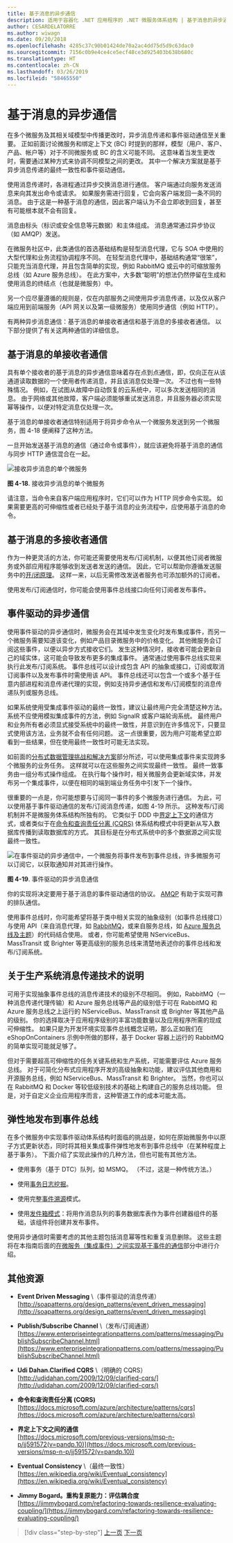 ```yaml
---
title: 基于消息的异步通信
description: 适用于容器化 .NET 应用程序的 .NET 微服务体系结构 | 基于消息的异步通信是微服务体系结构中的一个重要概念，因为它是保持微服务彼此独立的同时使其最终同步的最佳方式。
author: CESARDELATORRE
ms.author: wiwagn
ms.date: 09/20/2018
ms.openlocfilehash: 4285c37c90b01424de70a2ac4dd75d5d9c63dac0
ms.sourcegitcommit: 7156c0b9e4ce4ce5ecf48ce3d925403b638b680c
ms.translationtype: HT
ms.contentlocale: zh-CN
ms.lasthandoff: 03/26/2019
ms.locfileid: "58465550"
---
```

# <a name="asynchronous-message-based-communication"></a>基于消息的异步通信

在多个微服务及其相关域模型中传播更改时，异步消息传递和事件驱动通信至关重要。 正如前面讨论微服务和绑定上下文 (BC) 时提到的那样，模型（用户、客户、产品、帐户等）对于不同微服务或 BC 的含义可能不同。 这意味着当发生更改时，需要通过某种方式来协调不同模型之间的更改。 其中一个解决方案就是基于异步消息传递的最终一致性和事件驱动通信。

使用消息传递时，各进程通过异步交换消息进行通信。 客户端通过向服务发送消息来向其发出命令或请求。 如果服务需进行回复，它会向客户端发回一条不同的消息。 由于这是一种基于消息的通信，因此客户端认为不会立即收到回复，甚至有可能根本就不会有回复。

消息由标头（标识或安全信息等元数据）和主体组成。 消息通常通过异步协议（如 AMQP）发送。

在微服务社区中，此类通信的首选基础结构是轻型消息代理，它与 SOA 中使用的大型代理和业务流程协调程序不同。 在轻型消息代理中，基础结构通常“很笨”，只能充当消息代理，并且包含简单的实现，例如 RabbitMQ 或云中的可缩放服务总线（如 Azure 服务总线）。 在此方案中，大多数“聪明”的想法仍然停留在生成和使用消息的终结点（也就是微服务）中。

另一个应尽量遵循的规则是，仅在内部服务之间使用异步消息传递，以及仅从客户端应用到前端服务（API 网关以及第一级微服务）使用同步通信（例如 HTTP）。

有两种异步消息通信：基于消息的单接收者通信和基于消息的多接收者通信。 以下部分提供了有关这两种通信的详细信息。

## <a name="single-receiver-message-based-communication"></a>基于消息的单接收者通信

具有单个接收者的基于消息的异步通信意味着存在点到点通信，即，仅向正在从该通道读取数据的一个使用者传递消息，并且该消息仅处理一次。 不过也有一些特殊情况。 例如，在试图从故障中自动恢复的云系统中，可以多次发送相同的消息。 由于网络或其他故障，客户端必须能够重试发送消息，并且服务器必须实现幂等操作，以便对特定消息仅处理一次。

基于消息的单接收者通信特别适用于将异步命令从一个微服务发送到另一个微服务，图 4-18 便阐释了这种方法。

一旦开始发送基于消息的通信（通过命令或事件），就应该避免将基于消息的通信与同步 HTTP 通信混合在一起。

![接收异步消息的单个微服务](./media/image18.png)

**图 4-18**. 接收异步消息的单个微服务

请注意，当命令来自客户端应用程序时，它们可以作为 HTTP 同步命令实现。 如果需要更高的可伸缩性或者已经处于基于消息的业务流程中，应使用基于消息的命令。

## <a name="multiple-receivers-message-based-communication"></a>基于消息的多接收者通信

作为一种更灵活的方法，你可能还需要使用发布/订阅机制，以便其他订阅者微服务或外部应用程序能够收到发送者发送的通信。 因此，它可以帮助你遵循发送服务中的[开/闭原理](https://en.wikipedia.org/wiki/Open/closed_principle)。 这样一来，以后无需修改发送者服务也可添加额外的订阅者。

使用发布/订阅通信时，你可能会使用事件总线接口向任何订阅者发布事件。

## <a name="asynchronous-event-driven-communication"></a>事件驱动的异步通信

使用事件驱动的异步通信时，微服务会在其域中发生变化时发布集成事件，而另一个微服务需要知道该变化，例如产品目录微服务中的价格变化。 其他微服务会订阅这些事件，以便以异步方式接收它们。 发生这种情况时，接收者可能会更新自己的域实体，这可能会导致发布更多的集成事件。 通常通过使用事件总线实现来执行此发布/订阅系统。 事件总线可以设计成包含 API 的抽象或接口，订阅或取消订阅事件以及发布事件时需使用该 API。 事件总线还可以包含一个或多个基于任意内部进程和消息传递代理的实现，例如支持异步通信和发布/订阅模型的消息传递队列或服务总线。

如果系统使用受集成事件驱动的最终一致性，建议让最终用户完全清楚这种方法。 系统不应使用模拟集成事件的方法，例如 SignalR 或客户端轮询系统。 最终用户和业务所有者必须显式接受系统中的最终一致性，并意识到在许多情况下，只要显式使用该方法，业务就不会有任何问题。 这一点很重要，因为用户可能希望立即看到一些结果，但在使用最终一致性时可能无法实现。

如前面的[分布式数据管理挑战和解决方案](distributed-data-management.md)部分所述，可以使用集成事件来实现跨多个微服务的业务任务。 这样就可以在这些服务之间实现最终一致性。 最终一致事务由一组分布式操作组成。 在执行每个操作时，相关微服务会更新域实体，并发布另一个集成事件，以便在相同的端到端业务任务中引发下一个操作。

很重要的一点是，你可能想要与订阅同一事件的多个微服务进行通信。 为此，可以使用基于事件驱动通信的发布/订阅消息传递，如图 4-19 所示。 这种发布/订阅机制并不是微服务体系结构所独有的。 它类似于 DDD 中[界定上下文](https://martinfowler.com/bliki/BoundedContext.html)的通信方式，或者类似于在[命令和查询责任分离 (CQRS)](https://martinfowler.com/bliki/CQRS.html) 体系结构模式中将更新从写入数据库传播到读取数据库的方式。 其目标是在分布式系统中的多个数据源之间实现最终一致性。

![在事件驱动的异步通信中，一个微服务将事件发布到事件总线，许多微服务可以订阅它，以获取通知并对其进行操作。](./media/image19.png)

**图 4-19**. 事件驱动的异步消息通信

你的实现将决定要用于基于消息的事件驱动通信的协议。 [AMQP](https://en.wikipedia.org/wiki/Advanced_Message_Queuing_Protocol) 有助于实现可靠的排队通信。

使用事件总线时，你可能希望将基于类中相关实现的抽象级别（如事件总线接口）与使用 API（来自消息代理，如 [RabbitMQ](https://www.rabbitmq.com/)，或来自服务总线，如 [Azure 服务总线及主题](https://docs.microsoft.com/azure/service-bus-messaging/service-bus-dotnet-how-to-use-topics-subscriptions)）的代码结合使用。 或者，你可能希望使用 NServiceBus、MassTransit 或 Brighter 等更高级别的服务总线来清楚地表述你的事件总线和发布/订阅系统。

## <a name="a-note-about-messaging-technologies-for-production-systems"></a>关于生产系统消息传递技术的说明

可用于实现抽象事件总线的消息传递技术的级别不尽相同。 例如，RabbitMQ（一种消息传递代理传输）和 Azure 服务总线等产品的级别低于可在 RabbitMQ 和 Azure 服务总线之上运行的 NServiceBus、MassTransit 或 Brighter 等其他产品的级别。 你的选择取决于应用程序级别的丰富功能数量以及应用程序所需的现成可伸缩性。 如果只是为开发环境实现事件总线概念证明，那么正如我们在 eShopOnContainers 示例中所做的那样，基于 Docker 容器上运行的 RabbitMQ 的简单实现可能就足够了。

但对于需要超高可伸缩性的任务关键系统和生产系统，可能需要评估 Azure 服务总线。 对于可简化分布式应用程序开发的高级抽象和功能，建议评估其他商用和开源服务总线，例如 NServiceBus、MassTransit 和 Brighter。 当然，你也可以在 RabbitMQ 和 Docker 等较低级别技术的基础上构建自己的服务总线功能。 但是，对于自定义企业应用程序而言，这种管道工作的成本可能太高。

## <a name="resiliently-publishing-to-the-event-bus"></a>弹性地发布到事件总线

在多个微服务中实现事件驱动体系结构时面临的挑战是，如何在原始微服务中以原子方式更新状态，同时将其相关集成事件弹性地发布到事件总线中（在某种程度上基于事务）。 下面介绍了实现此操作的几种方法，但也可能有其他方法。

- 使用事务（基于 DTC）队列，如 MSMQ。 （不过，这是一种传统方法。）

- 使用[事务日志挖掘](https://www.scoop.it/t/sql-server-transaction-log-mining)。

- 使用完整[事件溯源](https://docs.microsoft.com/azure/architecture/patterns/event-sourcing)模式。

- 使用[发件箱模式](http://gistlabs.com/2014/05/the-outbox/)：将用作消息队列的事务数据库表作为事件创建器组件的基础，该组件将创建并发布事件。

使用异步通信时需要考虑的其他主题包括消息幂等性和重复消息删除。 这些主题将在本指南后面的[在微服务（集成事件）之间实现基于事件的通信](../multi-container-microservice-net-applications/integration-event-based-microservice-communications.md)部分中进行介绍。

## <a name="additional-resources"></a>其他资源

- **Event Driven Messaging** \（事件驱动的消息传递）
  [http://soapatterns.org/design_patterns/event_driven_messaging](http://soapatterns.org/design_patterns/event_driven_messaging)

- **Publish/Subscribe Channel** \（发布/订阅通道）
  [https://www.enterpriseintegrationpatterns.com/patterns/messaging/PublishSubscribeChannel.html](https://www.enterpriseintegrationpatterns.com/patterns/messaging/PublishSubscribeChannel.html)

- **Udi Dahan.Clarified CQRS** \（明确的 CQRS）
  [http://udidahan.com/2009/12/09/clarified-cqrs/](http://udidahan.com/2009/12/09/clarified-cqrs/)

- **命令和查询责任分离 (CQRS)** \
  [https://docs.microsoft.com/azure/architecture/patterns/cqrs](https://docs.microsoft.com/azure/architecture/patterns/cqrs)

- **界定上下文之间的通信** \
  [https://docs.microsoft.com/previous-versions/msp-n-p/jj591572(v=pandp.10)](https://docs.microsoft.com/previous-versions/msp-n-p/jj591572(v=pandp.10))

- **Eventual Consistency** \（最终一致性）
  [https://en.wikipedia.org/wiki/Eventual_consistency](https://en.wikipedia.org/wiki/Eventual_consistency)

- **Jimmy Bogard。重构复原能力：评估耦合度** \
  [https://jimmybogard.com/refactoring-towards-resilience-evaluating-coupling/](https://jimmybogard.com/refactoring-towards-resilience-evaluating-coupling/)

> [!div class="step-by-step"]
> [上一页](communication-in-microservice-architecture.md)
> [下一页](maintain-microservice-apis.md)
